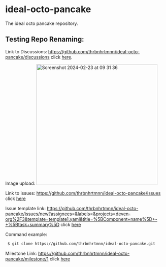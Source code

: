 # ideal-octo-pancake
The ideal octo pancake repository.


## Testing Repo Renaming:
Link to Discussions: https://github.com/thrbnhrtmnn/ideal-octo-pancake/discussions click [here](https://github.com/thrbnhrtmnn/ideal-octo-pancake/discussions).

Image upload: 
<img width="381" alt="Screenshot 2024-02-23 at 09 31 36" src="https://github.com/thrbnhrtmnn/ideal-octo-pancake/assets/122102805/1b4a7417-a1e7-4e4e-b505-7940be5dd747">

Link to issues: https://github.com/thrbnhrtmnn/ideal-octo-pancake/issues click [here](https://github.com/thrbnhrtmnn/ideal-octo-pancake/issues)

Issue template link: https://github.com/thrbnhrtmnn/ideal-octo-pancake/issues/new?assignees=&labels=&projects=deven-org%2F3&template=template1.yaml&title=%5BComponent+name%5D+-+%5Btask+summary%5D click [here](https://github.com/thrbnhrtmnn/ideal-octo-pancake/issues/new?assignees=&labels=&projects=deven-org%2F3&template=template1.yaml&title=%5BComponent+name%5D+-+%5Btask+summary%5D)

Command example:
  ```sh
   $ git clone https://github.com/thrbnhrtmnn/ideal-octo-pancake.git
   ```

Milestone Link: https://github.com/thrbnhrtmnn/ideal-octo-pancake/milestone/1 click [here](https://github.com/thrbnhrtmnn/ideal-octo-pancake/milestone/1)
